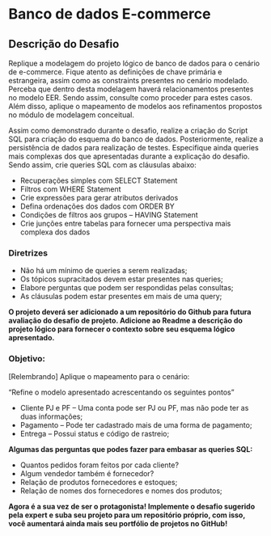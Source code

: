 # Banco de dados E-commerce

## Descrição do Desafio
Replique a modelagem do projeto lógico de banco de dados para o cenário de e-commerce. Fique atento as definições de chave primária e estrangeira, assim como as constraints presentes no cenário modelado. Perceba que dentro desta modelagem haverá relacionamentos presentes no modelo EER. Sendo assim, consulte como proceder para estes casos. Além disso, aplique o mapeamento de modelos aos refinamentos propostos no módulo de modelagem conceitual.  

Assim como demonstrado durante o desafio, realize a criação do Script SQL para criação do esquema do banco de dados. Posteriormente, realize a persistência de dados para realização de testes. Especifique ainda queries mais complexas dos que apresentadas durante a explicação do desafio. Sendo assim, crie queries SQL com as cláusulas abaixo:

* Recuperações simples com SELECT Statement  
* Filtros com WHERE Statement  
* Crie expressões para gerar atributos derivados  
* Defina ordenações dos dados com ORDER BY  
* Condições de filtros aos grupos – HAVING Statement  
* Crie junções entre tabelas para fornecer uma perspectiva mais complexa dos dados  

### Diretrizes  
* Não há um mínimo de queries a serem realizadas;  
* Os tópicos supracitados devem estar presentes nas queries;  
* Elabore perguntas que podem ser respondidas pelas consultas;  
* As cláusulas podem estar presentes em mais de uma query;  
  
**O projeto deverá ser adicionado a um repositório do Github para futura avaliação do desafio de projeto. Adicione ao Readme a descrição do projeto lógico para fornecer o contexto sobre seu esquema lógico apresentado.**

### Objetivo:
[Relembrando] Aplique o mapeamento para o  cenário:  

“Refine o modelo apresentado acrescentando os seguintes pontos”

* Cliente PJ e PF – Uma conta pode ser PJ ou PF, mas não pode ter as duas informações;  
* Pagamento – Pode ter cadastrado mais de uma forma de pagamento;  
* Entrega – Possui status e código de rastreio;  

**Algumas das perguntas que podes fazer para embasar as queries SQL:**

* Quantos pedidos foram feitos por cada cliente?  
* Algum vendedor também é fornecedor?  
* Relação de produtos fornecedores e estoques;  
* Relação de nomes dos fornecedores e nomes dos produtos;  

**Agora é a sua vez de ser o protagonista! Implemente o desafio sugerido pela expert e suba seu projeto para um repositório próprio, com isso, você aumentará ainda mais seu portfólio de projetos no GitHub!**
